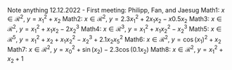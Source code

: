 Note anything
12.12.2022 - First meeting: Philipp, Fan, and Jaesug
Math1: $x\in\mathcal{R}^2$, $y=x_1^2+x_2$
Math2: $x\in\mathcal{R}^2$, $y=2.3x_1^2+2x_1x_2-x0.5x_2$
Math3: $x\in\mathcal{R}^2$, $y=x_1^2+x_1x_2-2x_2^3$
Math4: $x\in\mathcal{R}^3$, $y=x_1^2+x_1x_2^2-x_2^3$
Math5: $x\in\mathcal{R}^5$, $y=x_1^2+x_2+x_1x_2^2-x_2^3+2.1x_2x_5^2$
Math6: $x\in\mathcal{R}^2$, $y=\cos(x_1)^2+x_2$
Math7: $x\in\mathcal{R}^2$, $y=x_0^2 +  \sin(x_2) -2.3 \cos(0.1 x_2)$
Math8: $x\in\mathcal{R}^2$, $y=x_1^2+x_2 + 1$
